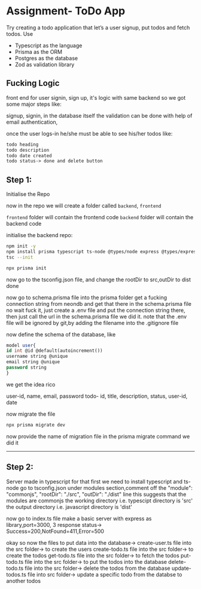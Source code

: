# Assignment- ToDo App

Try creating a todo application that let’s a user signup, put todos and fetch todos.
Use

- Typescript as the language
- Prisma as the ORM
- Postgres as the database
- Zod as validation library

## Fucking Logic

front end for user signin, sign up, it's logic with same backend
so we got some major steps like:

signup, signin, in the database itself
the validation can be done with help of email authentication,

once the user logs-in he/she must be able to see his/her todos like:

```txt
todo heading
todo description
todo date created
todo status-> done and delete button

```

## Step 1:

Initialise the Repo

now in the repo we will create a folder called `backend`, `frontend`

`frontend` folder will contain the frontend code
`backend` folder will contain the backend code

initialise the backend repo:

```bash
npm init -y
npm install prisma typescript ts-node @types/node express @types/express cors @types/cors --save-dev
tsc --init

npx prisma init
```

now go to the tsconfig.json file, and change the rootDir to src,outDir to dist
done

now go to schema.prisma file into the prisma folder
get a fucking connection string from neondb and get that there in the schema.prisma file
no wait fuck it, just create a .env file and put the connection string there,
then just call the url in the schema.prisma file
we did it.
note that the .env file will be ignored by git,by adding the filename into the .gitignore file

now define the schema of the database, like

```sql
model user{
id int @id @default(autoincrement())
username string @unique
email string @unique
password string
}
```

we get the idea rico

user-id, name, email, password
todo- id, title, description, status, user-id, date

now migrate the file

```bash
npx prisma migrate dev
```

now provide the name of migration file in the prisma migrate command
we did it

---

## Step 2:

Server made in typescript
for that first we need to install typescript and ts-node
go to tsconfig.json
under modules section,comment off the "module": "commonjs", "rootDir": "./src", "outDir": "./dist" line
this suggests that the modules are commonjs
the working directory i.e. typescipt directory is 'src'
the output directory i.e. javascript directory is 'dist'

now go to index.ts file
make a basic server with express as library,port=3000,
3 response status-> Success=200,NotFound=411,Error=500

okay so now the files to put data into the database->
create-user.ts file into the src folder-> to create the users
create-todo.ts file into the src folder-> to create the todos
get-todo.ts file into the src folder-> to fetch the todos
put-todo.ts file into the src folder-> to put the todos into the database
delete-todo.ts file into the src folder-> delete the todos from the database
update-todos.ts file into src folder-> update a specific todo from the databse to another todos
